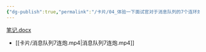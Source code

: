 ```yaml
---
{"dg-publish":true,"permalink":"/卡片/04_体验一下面试官对于消息队列的7个连环炮/","dgPassFrontmatter":true}
---
```


[笔记.docx](file:///Z:%5C我的阅读黑曜石Vault%5C资产库藏%5C互联网Java工程师面试突击训练系列课程%5C第一季%5C04_体验一下面试官对于消息队列的7个连环炮%5C笔记.docx)
* [[卡片/消息队列7连炮.mp4\|消息队列7连炮.mp4]]